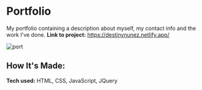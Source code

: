 # Portfolio
My portfolio containing a description about myself, my contact info and the work I've done.
**Link to project:** https://destinynunez.netlify.app/

![port](https://user-images.githubusercontent.com/88361309/164557312-195ff559-ac38-47f2-b328-ebabb131f297.png)

## How It's Made:

**Tech used:** HTML, CSS, JavaScript, JQuery
